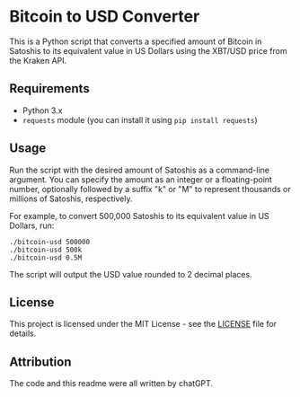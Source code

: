 # Bitcoin to USD Converter

This is a Python script that converts a specified amount of Bitcoin in Satoshis to its equivalent value in US Dollars using the XBT/USD price from the Kraken API.

## Requirements

- Python 3.x
- `requests` module (you can install it using `pip install requests`)

## Usage

Run the script with the desired amount of Satoshis as a command-line argument. You can specify the amount as an integer or a floating-point number, optionally followed by a suffix "k" or "M" to represent thousands or millions of Satoshis, respectively.

For example, to convert 500,000 Satoshis to its equivalent value in US Dollars, run:

```python3
./bitcoin-usd 500000
./bitcoin-usd 500k
./bitcoin-usd 0.5M
```

The script will output the USD value rounded to 2 decimal places.

## License

This project is licensed under the MIT License - see the [LICENSE](LICENSE) file for details.

## Attribution

The code and this readme were all written by chatGPT.
